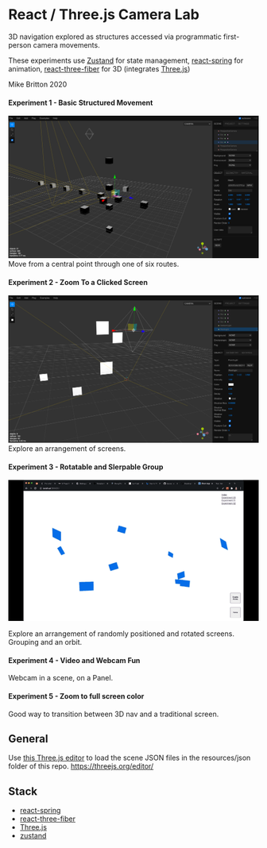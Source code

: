 
# React / Three.js Camera Lab


3D navigation explored as structures accessed via programmatic first-person camera movements. 

These experiments use [Zustand](https://github.com/pmndrs/zustand) for state management, [react-spring](https://www.react-spring.io/) for animation, [react-three-fiber](https://github.com/pmndrs/react-three-fiber) for 3D (integrates [Three.js](https://threejs.org/))



Mike Britton 2020

#### Experiment 1 - Basic Structured Movement
![](experiment-00.png?raw=true) 
Move from a central point through one of six routes. 

#### Experiment 2 - Zoom To a Clicked Screen
![](experiment-01.png?raw=true)
Explore an arrangement of screens.

#### Experiment 3 - Rotatable and Slerpable Group
![](cameralab-gif-01.gif?raw=true)

Explore an arrangement of randomly positioned and rotated screens. Grouping and an orbit.

#### Experiment 4 - Video and Webcam Fun
Webcam in a scene, on a Panel.

#### Experiment 5 - Zoom to full screen color
Good way to transition between 3D nav and a traditional screen.

## General

Use [this Three.js editor](https://threejs.org/editor/) to load the scene JSON files in the resources/json folder of this repo.
https://threejs.org/editor/

## Stack

- [react-spring](https://www.react-spring.io/docs)
- [react-three-fiber](https://github.com/pmndrs/react-three-fiber) 
- [Three.js](https://threejs.org/)
- [zustand](https://github.com/pmndrs/zustand)
